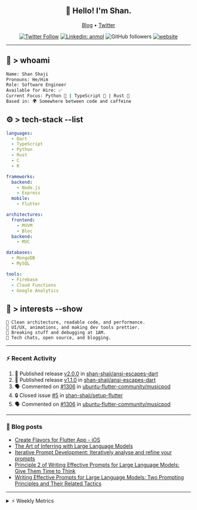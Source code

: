 <h2 align="center">👋 Hello! I'm Shan.</h2>
<p align="center">
  <a href="https://dev.to/shanshaji">Blog</a> •
  <a href="https://twitter.com/intent/follow?screen_name=shan__shaji">Twitter</a>
</p>

<p align="center"><a href="https://twitter.com/intent/follow?screen_name=shan__shaji"><img src="https://img.shields.io/twitter/follow/shan__shaji?style=flat" alt="Twitter Follow"></a>
<a href="https://www.linkedin.com/in/shan-shaji/"><img src="https://img.shields.io/badge/shan-shaji?style=flat-square&amp;logo=Linkedin&amp;logoColor=white&amp;link=https://www.linkedin.com/in/shan-shaji/" alt="Linkedin: anmol"></a>
<img src="https://img.shields.io/github/followers/shan-shaji?label=Follow&amp;style=social" alt="GitHub followers">
<a href="http://shan-shaji.github.io/"><img src="https://img.shields.io/badge/Website-46a2f1.svg?&amp;style=flat-square&amp;logo=Google-Chrome&amp;logoColor=white&amp;link=http://shan-shaji.github.io/" alt="website"></a></p>

<hr>

<!-- README.md -->

## 🧠 > whoami

```bash
Name: Shan Shaji
Pronouns: He/Him
Role: Software Engineer
Available for Hire: ✅
Current Focus: Python 🐍 | TypeScript 🗾 | Rust 🦠
Based in: 🌍 Somewhere between code and caffeine
```



## ⚙️ > tech-stack --list

```yaml
languages:
  - Dart
  - TypeScript
  - Python
  - Rust
  - C
  - R

frameworks:
  backend:
    - Node.js
    - Express
  mobile:
    - Flutter

architectures:
  frontend:
    - MVVM
    - Bloc
  backend:
    - MVC

databases:
  - MongoDB
  - MySQL

tools:
  - Firebase
  - Cloud Functions
  - Google Analytics
```



## 🚀 > interests --show

```
🧠 Clean architecture, readable code, and performance.
🎨 UI/UX, animations, and making dev tools prettier.
🧪 Breaking stuff and debugging at 1AM.
📡 Tech chats, open source, and blogging.
```

---

### ⚡ Recent Activity

<!--START_SECTION:activity-->
1. 🚀 Published release [v2.0.0](https://github.com/shan-shaji/ansi-escapes-dart/releases/tag/v2.0.0) in [shan-shaji/ansi-escapes-dart](https://github.com/shan-shaji/ansi-escapes-dart)
2. 🚀 Published release [v1.1.0](https://github.com/shan-shaji/ansi-escapes-dart/releases/tag/v1.1.0) in [shan-shaji/ansi-escapes-dart](https://github.com/shan-shaji/ansi-escapes-dart)
3. 🗣 Commented on [#1306](https://github.com/ubuntu-flutter-community/musicpod/issues/1306#issuecomment-2971818271) in [ubuntu-flutter-community/musicpod](https://github.com/ubuntu-flutter-community/musicpod)
4. 🔒 Closed issue [#5](https://github.com/shan-shaji/setup-flutter/issues/5) in [shan-shaji/setup-flutter](https://github.com/shan-shaji/setup-flutter)
5. 🗣 Commented on [#1306](https://github.com/ubuntu-flutter-community/musicpod/issues/1306#issuecomment-2920475744) in [ubuntu-flutter-community/musicpod](https://github.com/ubuntu-flutter-community/musicpod)
<!--END_SECTION:activity-->

---

### 📕 Blog posts

<!-- BLOG-POST-LIST:START -->
- [Create Flavors for Flutter App - iOS](https://dev.to/shanshaji/create-flavors-for-flutter-app-ios-fnl)
- [The Art of Inferring with Large Language Models](https://dev.to/shanshaji/the-art-of-inferring-with-large-language-models-243m)
- [Iterative Prompt Development: Iteratively analyse and refine your prompts](https://dev.to/shanshaji/iterative-prompt-development-iteratively-analyse-and-refine-your-prompts-3ibl)
- [Principle 2 of Writing Effective Prompts for Large Language Models: Give Them Time to Think](https://dev.to/shanshaji/principle-2-of-writing-effective-prompts-for-large-language-models-give-them-time-to-think-25j3)
- [Writing Effective Prompts for Large Language Models: Two Prompting Principles and Their Related Tactics](https://dev.to/shanshaji/writing-effective-prompts-for-large-language-models-two-prompting-principles-and-their-related-tactics-151a)
<!-- BLOG-POST-LIST:END -->

<hr>
<details>
    <summary>⚡ Weekly Metrics</summary>
    <p>
    
<!--START_SECTION:waka-->
![Code Time](http://img.shields.io/badge/Code%20Time-2%2C950%20hrs%2012%20mins-blue)

![Profile Views](http://img.shields.io/badge/Profile%20Views-0-blue)

**🐱 My GitHub Data** 

> 📦 ? Used in GitHub's Storage 
 > 
> 🏆 172 Contributions in the Year 2025
 > 
> 💼 Opted to Hire
 > 
> 📜 117 Public Repositories 
 > 
> 🔑 0 Private Repositories 
 > 
**I'm an Early 🐤** 

```text
🌞 Morning                7980 commits        █████░░░░░░░░░░░░░░░░░░░░   21.73 % 
🌆 Daytime                14523 commits       ██████████░░░░░░░░░░░░░░░   39.54 % 
🌃 Evening                12966 commits       █████████░░░░░░░░░░░░░░░░   35.30 % 
🌙 Night                  1260 commits        █░░░░░░░░░░░░░░░░░░░░░░░░   03.43 % 
```
📅 **I'm Most Productive on Thursday** 

```text
Monday                   4779 commits        ███░░░░░░░░░░░░░░░░░░░░░░   13.01 % 
Tuesday                  5775 commits        ████░░░░░░░░░░░░░░░░░░░░░   15.72 % 
Wednesday                5473 commits        ████░░░░░░░░░░░░░░░░░░░░░   14.90 % 
Thursday                 8278 commits        ██████░░░░░░░░░░░░░░░░░░░   22.54 % 
Friday                   5300 commits        ████░░░░░░░░░░░░░░░░░░░░░   14.43 % 
Saturday                 3069 commits        ██░░░░░░░░░░░░░░░░░░░░░░░   08.36 % 
Sunday                   4055 commits        ███░░░░░░░░░░░░░░░░░░░░░░   11.04 % 
```


📊 **This Week I Spent My Time On** 

```text
🕑︎ Time Zone: Europe/Vienna

💬 Programming Languages: 
Dart                     4 hrs 4 mins        ██████████████████░░░░░░░   70.74 % 
YAML                     48 mins             ████░░░░░░░░░░░░░░░░░░░░░   14.01 % 
Markdown                 27 mins             ██░░░░░░░░░░░░░░░░░░░░░░░   07.97 % 
GitIgnore file           13 mins             █░░░░░░░░░░░░░░░░░░░░░░░░   03.79 % 
Other                    11 mins             █░░░░░░░░░░░░░░░░░░░░░░░░   03.39 % 

🔥 Editors: 
Android Studio           3 hrs 11 mins       ██████████████░░░░░░░░░░░   55.38 % 
VS Code                  2 hrs 34 mins       ███████████░░░░░░░░░░░░░░   44.62 % 

🐱‍💻 Projects: 
mobile-b                 2 hrs 44 mins       ████████████░░░░░░░░░░░░░   47.67 % 
ansi-escapes-dart        2 hrs 27 mins       ███████████░░░░░░░░░░░░░░   42.71 % 
flutter_libphonenumber   13 mins             █░░░░░░░░░░░░░░░░░░░░░░░░   03.90 % 
3.24.0                   13 mins             █░░░░░░░░░░░░░░░░░░░░░░░░   03.81 % 
setup-flutter            6 mins              ░░░░░░░░░░░░░░░░░░░░░░░░░   01.88 % 

💻 Operating System: 
Mac                      5 hrs 45 mins       █████████████████████████   100.00 % 
```

**I Mostly Code in Dart** 

```text
Dart                     39 repos            █████████░░░░░░░░░░░░░░░░   35.14 % 
HTML                     15 repos            ███░░░░░░░░░░░░░░░░░░░░░░   13.51 % 
TypeScript               9 repos             ██░░░░░░░░░░░░░░░░░░░░░░░   08.11 % 
Python                   6 repos             █░░░░░░░░░░░░░░░░░░░░░░░░   05.41 % 
TeX                      1 repo              ░░░░░░░░░░░░░░░░░░░░░░░░░   00.90 % 
```




 Last Updated on 20/06/2025 18:56:45 UTC
<!--END_SECTION:waka-->

</p>
 </details>
